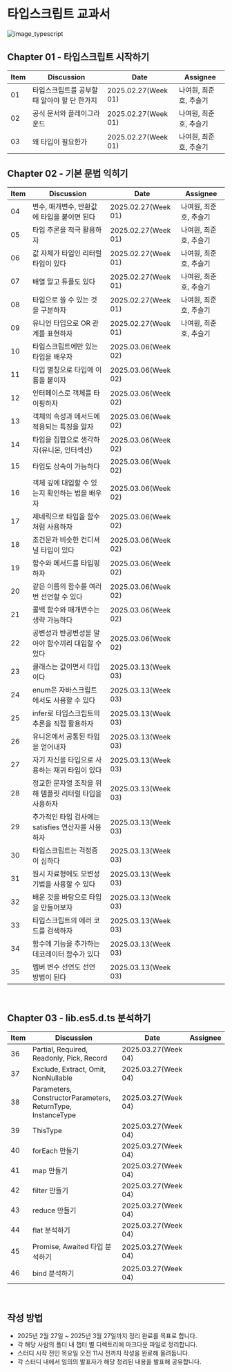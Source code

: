 # 타입스크립트 교과서

![image_typescript](https://github.com/user-attachments/assets/2963dd81-e5fd-4f4e-9a7e-c5eec99fffbf)

## Chapter 01 - 타입스크립트 시작하기

| Item | Discussion                                   | Date                | Assignee               |
| ---- | -------------------------------------------- | ------------------- | ---------------------- |
| 01   | 타입스크립트를 공부할 때 알아야 할 단 한가지 | 2025.02.27(Week 01) | 나여원, 최준호, 추슬기 |
| 02   | 공식 문서와 플레이그라운드                   | 2025.02.27(Week 01) | 나여원, 최준호, 추슬기 |
| 03   | 왜 타입이 필요한가                           | 2025.02.27(Week 01) | 나여원, 최준호, 추슬기 |

## Chapter 02 - 기본 문법 익히기

| Item | Discussion                                              | Date                | Assignee               |
| ---- | ------------------------------------------------------- | ------------------- | ---------------------- |
| 04   | 변수, 매개변수, 반환값에 타입을 붙이면 된다             | 2025.02.27(Week 01) | 나여원, 최준호, 추슬기 |
| 05   | 타입 추론을 적극 활용하자                               | 2025.02.27(Week 01) | 나여원, 최준호, 추슬기 |
| 06   | 값 자체가 타입인 리터럴 타입이 있다                     | 2025.02.27(Week 01) | 나여원, 최준호, 추슬기 |
| 07   | 배열 말고 튜플도 있다                                   | 2025.02.27(Week 01) | 나여원, 최준호, 추슬기 |
| 08   | 타입으로 쓸 수 있는 것을 구분하자                       | 2025.02.27(Week 01) | 나여원, 최준호, 추슬기 |
| 09   | 유니언 타입으로 OR 관계를 표현하자                      | 2025.02.27(Week 01) | 나여원, 최준호, 추슬기 |
| 10   | 타입스크립트에만 있는 타입을 배우자                     | 2025.03.06(Week 02) |                        |
| 11   | 타입 별칭으로 타입에 이름을 붙이자                      | 2025.03.06(Week 02) |                        |
| 12   | 인터페이스로 객체를 타이핑하자                          | 2025.03.06(Week 02) |                        |
| 13   | 객체의 속성과 메서드에 적용되는 특징을 알자             | 2025.03.06(Week 02) |                        |
| 14   | 타입을 집합으로 생각하자(유니온, 인터섹션)              | 2025.03.06(Week 02) |                        |
| 15   | 타입도 상속이 가능하다                                  | 2025.03.06(Week 02) |                        |
| 16   | 객체 깊에 대입할 수 있는지 확인하는 법을 배우자         | 2025.03.06(Week 02) |                        |
| 17   | 제네릭으로 타입을 함수처럼 사용하자                     | 2025.03.06(Week 02) |                        |
| 18   | 조건문과 비슷한 컨디셔널 타입이 있다                    | 2025.03.06(Week 02) |                        |
| 19   | 함수와 메서드를 타입핑하자                              | 2025.03.06(Week 02) |                        |
| 20   | 같은 이름의 함수를 여러 번 선언할 수 있다               | 2025.03.06(Week 02) |                        |
| 21   | 콜백 함수와 매개변수는 생략 가능하다                    | 2025.03.06(Week 02) |                        |
| 22   | 공변성과 반공변성을 알아야 함수끼리 대입할 수 있다      | 2025.03.06(Week 02) |                        |
| 23   | 클래스는 값이면서 타입이다                              | 2025.03.13(Week 03) |                        |
| 24   | enum은 자바스크립트에서도 사용할 수 있다                | 2025.03.13(Week 03) |                        |
| 25   | infer로 타입스크립트의 추론을 직접 활용하자             | 2025.03.13(Week 03) |                        |
| 26   | 유니온에서 공통된 타입을 얻어내자                       | 2025.03.13(Week 03) |                        |
| 27   | 자기 자신을 타입으로 사용하는 재귀 타입이 있다          | 2025.03.13(Week 03) |                        |
| 28   | 정교한 문자열 조작을 위해 템플릿 리터럴 타입을 사용하자 | 2025.03.13(Week 03) |                        |
| 29   | 추가적인 타입 검사에는 satisfies 연산자를 사용하자      | 2025.03.13(Week 03) |                        |
| 30   | 타입스크립트는 걱정증이 심하다                          | 2025.03.13(Week 03) |                        |
| 31   | 원시 자료형에도 모변성 기법을 사용할 수 있다            | 2025.03.13(Week 03) |                        |
| 32   | 배운 것을 바탕으로 타입을 만들어보자                    | 2025.03.13(Week 03) |                        |
| 33   | 타입스크립트의 에러 코드를 검색하자                     | 2025.03.13(Week 03) |                        |
| 34   | 함수에 기능을 추가하는 데코레이터 함수가 있다           | 2025.03.13(Week 03) |                        |
| 35   | 멤버 변수 선언도 선언 방법이 된다                       | 2025.03.13(Week 03) |                        |

<br />

## Chapter 03 - lib.es5.d.ts 분석하기

| Item | Discussion                                                  | Date                | Assignee |
| ---- | ----------------------------------------------------------- | ------------------- | -------- |
| 36   | Partial, Required, Readonly, Pick, Record                   | 2025.03.27(Week 04) |          |
| 37   | Exclude, Extract, Omit, NonNullable                         | 2025.03.27(Week 04) |          |
| 38   | Parameters, ConstructorParameters, ReturnType, InstanceType | 2025.03.27(Week 04) |          |
| 39   | ThisType                                                    | 2025.03.27(Week 04) |          |
| 40   | forEach 만들기                                              | 2025.03.27(Week 04) |          |
| 41   | map 만들기                                                  | 2025.03.27(Week 04) |          |
| 42   | filter 만들기                                               | 2025.03.27(Week 04) |          |
| 43   | reduce 만들기                                               | 2025.03.27(Week 04) |          |
| 44   | flat 분석하기                                               | 2025.03.27(Week 04) |          |
| 45   | Promise, Awaited 타입 분석하기                              | 2025.03.27(Week 04) |          |
| 46   | bind 분석하기                                               | 2025.03.27(Week 04) |          |

<br />

## 작성 방법

- 2025년 2월 27일 ~ 2025년 3월 27일까지 정리 완료를 목표로 합니다.
- 각 해당 사람의 폴더 내 챕터 별 디렉토리에 마크다운 파일로 정리합니다.
- 스터디 시작 전인 목요일 오전 11시 전까지 작성을 완료해 올려둡니다.
- 각 스터디 내에서 임의의 발표자가 해당 정리된 내용을 발표해 공유합니다.

<br />
